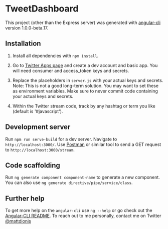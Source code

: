 # TweetDashboard
This project (other than the Express server) was generated with [angular-cli](https://github.com/angular/angular-cli) version 1.0.0-beta.17.

## Installation
1) Install all dependencies with `npm install`.

2) Go to [Twitter Apps page](https://apps.twitter.com/) and create a dev account and basic app. You will need consumer and access_token keys and secrets.

3) Replace the placeholders in `server.js` with your actual keys and secrets. Note: This is not a good long-term solution. You may want to set these as environment variables. Make sure to never commit code containing your actual keys and secrets.

4) Within the Twitter stream code, track by any hashtag or term you like (default is '#javascript').

## Development server
Run `npm run serve-build` for a dev server. Navigate to `http://localhost:3000/`.
Use [Postman](https://www.getpostman.com/) or similar tool to send a GET request to `http://localhost:3000/stream`.

## Code scaffolding
Run `ng generate component component-name` to generate a new component. You can also use `ng generate directive/pipe/service/class`.

## Further help
To get more help on the `angular-cli` use `ng --help` or go check out the [Angular-CLI README](https://github.com/angular/angular-cli/blob/master/README.md).
To reach out to me personally, contact me on Twitter [@mattdionis](https://twitter.com/MattDionis)
